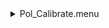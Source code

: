 <details>
<summary>Pol_Calibrate.menu</summary>

<blockquote>

<details>
<summary>656_Pol_Calibrate.ckb</summary>

<blockquote>

<details>
<summary>656_FW.rcp</summary>

<blockquote>

``` PREFILTERRANGE 656 ```

</blockquote></details>
<details>
<summary>setupCal.rcp</summary>

<blockquote>

``` DIFFUSER  IN ```
``` COVER OUT ```
``` OCC		OUT ```
``` SHUT	OUT ```
``` CALIB	IN ```

</blockquote></details>
<details>
<summary>656_Pol_Calibrate.rcp</summary>

<blockquote>

``` CALRET	0 ```
``` CALPOL	0 ```
<details>
<summary>656_1_2beams_16sums.rcp</summary>

<blockquote>

``` DATA	RCAM	BOTH	656.28	16 ```
``` DATA	TCAM	BOTH	656.28	16 ```

</blockquote></details>
``` CALPOL	45 ```
<details>
<summary>656_1_2beams_16sums.rcp</summary>

<blockquote>

``` DATA	RCAM	BOTH	656.28	16 ```
``` DATA	TCAM	BOTH	656.28	16 ```

</blockquote></details>
``` CALPOL	90 ```
<details>
<summary>656_1_2beams_16sums.rcp</summary>

<blockquote>

``` DATA	RCAM	BOTH	656.28	16 ```
``` DATA	TCAM	BOTH	656.28	16 ```

</blockquote></details>
``` CALPOL	135 ```
<details>
<summary>656_1_2beams_16sums.rcp</summary>

<blockquote>

``` DATA	RCAM	BOTH	656.28	16 ```
``` DATA	TCAM	BOTH	656.28	16 ```

</blockquote></details>
``` CALRET	45 ```
``` CALPOL	0 ```
<details>
<summary>656_1_2beams_16sums.rcp</summary>

<blockquote>

``` DATA	RCAM	BOTH	656.28	16 ```
``` DATA	TCAM	BOTH	656.28	16 ```

</blockquote></details>
``` CALPOL	45 ```
<details>
<summary>656_1_2beams_16sums.rcp</summary>

<blockquote>

``` DATA	RCAM	BOTH	656.28	16 ```
``` DATA	TCAM	BOTH	656.28	16 ```

</blockquote></details>
``` CALPOL	90 ```
<details>
<summary>656_1_2beams_16sums.rcp</summary>

<blockquote>

``` DATA	RCAM	BOTH	656.28	16 ```
``` DATA	TCAM	BOTH	656.28	16 ```

</blockquote></details>
``` CALPOL	135 ```
<details>
<summary>656_1_2beams_16sums.rcp</summary>

<blockquote>

``` DATA	RCAM	BOTH	656.28	16 ```
``` DATA	TCAM	BOTH	656.28	16 ```

</blockquote></details>
``` CALIB	OUT ```
<details>
<summary>656_1_2beams_16sums.rcp</summary>

<blockquote>

``` DATA	RCAM	BOTH	656.28	16 ```
``` DATA	TCAM	BOTH	656.28	16 ```

</blockquote></details>

</blockquote></details>

</blockquote></details>

</blockquote></details>

